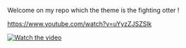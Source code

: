 Welcome on my repo which the theme is the fighting otter !

https://www.youtube.com/watch?v=uYyzZJSZSlk

[![Watch the video](https://user-images.githubusercontent.com/112947696/188628681-f097d455-ecff-46cc-b832-b10bb87357c3.png)](https://www.youtube.com/watch?v=uYyzZJSZSlk)
